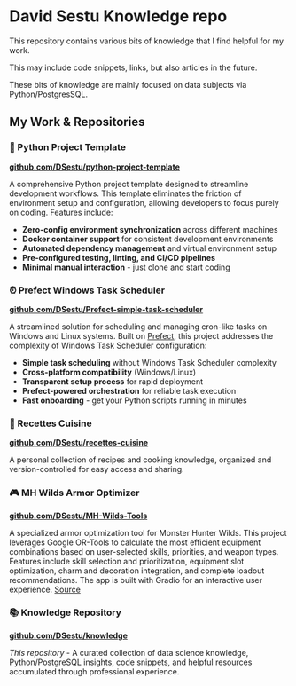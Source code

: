 # David Sestu Knowledge repo

This repository contains various bits of knowledge that I find helpful for my work.

This may include code snippets, links, but also articles in the future.

These bits of knowledge are mainly focused on data subjects via Python/PostgresSQL.

## My Work & Repositories

### 🐍 Python Project Template

**[github.com/DSestu/python-project-template](https://github.com/DSestu/python-project-template)**

A comprehensive Python project template designed to streamline development workflows. This template eliminates the friction of environment setup and configuration, allowing developers to focus purely on coding. Features include:

- **Zero-config environment synchronization** across different machines
- **Docker container support** for consistent development environments
- **Automated dependency management** and virtual environment setup
- **Pre-configured testing, linting, and CI/CD pipelines**
- **Minimal manual interaction** - just clone and start coding

### ⏰ Prefect Windows Task Scheduler

**[github.com/DSestu/Prefect-simple-task-scheduler](https://github.com/DSestu/Prefect-simple-task-scheduler)**

A streamlined solution for scheduling and managing cron-like tasks on Windows and Linux systems. Built on [Prefect](https://docs.prefect.io/), this project addresses the complexity of Windows Task Scheduler configuration:

- **Simple task scheduling** without Windows Task Scheduler complexity
- **Cross-platform compatibility** (Windows/Linux)
- **Transparent setup process** for rapid deployment
- **Prefect-powered orchestration** for reliable task execution
- **Fast onboarding** - get your Python scripts running in minutes

### 🍳 Recettes Cuisine

**[github.com/DSestu/recettes-cuisine](https://github.com/DSestu/recettes-cuisine)**

A personal collection of recipes and cooking knowledge, organized and version-controlled for easy access and sharing.

### 🎮 MH Wilds Armor Optimizer

**[github.com/DSestu/MH-Wilds-Tools](https://github.com/DSestu/MH-Wilds-Tools)**

A specialized armor optimization tool for Monster Hunter Wilds. This project leverages Google OR-Tools to calculate the most efficient equipment combinations based on user-selected skills, priorities, and weapon types. Features include skill selection and prioritization, equipment slot optimization, charm and decoration integration, and complete loadout recommendations. The app is built with Gradio for an interactive user experience.
[Source](https://github.com/DSestu/MH-Wilds-Tools)

### 📚 Knowledge Repository

**[github.com/DSestu/knowledge](https://github.com/DSestu/knowledge)**

*This repository* - A curated collection of data science knowledge, Python/PostgreSQL insights, code snippets, and helpful resources accumulated through professional experience.

<!-- 
```{tableofcontents}
``` -->